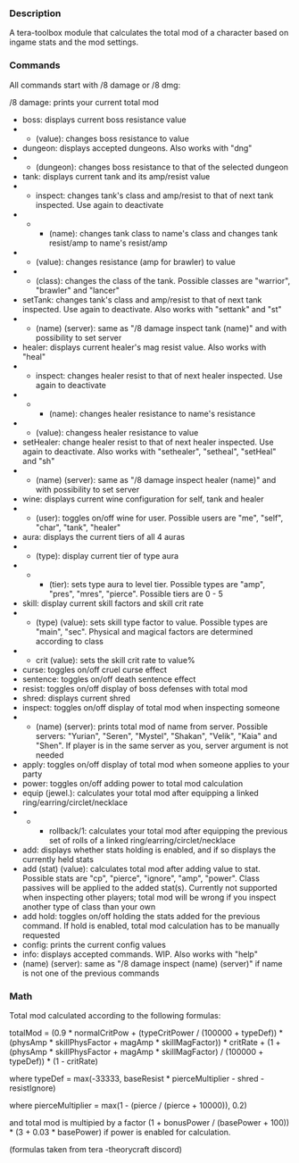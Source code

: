 ### Description
A tera-toolbox module that calculates the total mod of a character based on ingame stats and the mod settings.

### Commands
All commands start with /8 damage or /8 dmg:

/8 damage: prints your current total mod
- boss: displays current boss resistance value
- - (value): changes boss resistance to value
- dungeon: displays accepted dungeons. Also works with "dng"
- - (dungeon): changes boss resistance to that of the selected dungeon
- tank: displays current tank and its amp/resist value
- - inspect: changes tank's class and amp/resist to that of next tank inspected. Use again to deactivate
- - - (name): changes tank class to name's class and changes tank resist/amp to name's resist/amp
- - (value): changes resistance (amp for brawler) to value
- - (class): changes the class of the tank. Possible classes are "warrior", "brawler" and "lancer"
- setTank: changes tank's class and amp/resist to that of next tank inspected. Use again to deactivate. Also works with "settank" and "st"
- - (name) (server): same as "/8 damage inspect tank (name)" and with possibility to set server
- healer: displays current healer's mag resist value. Also works with "heal"
- - inspect: changes healer resist to that of next healer inspected. Use again to deactivate
- - - (name): changes healer resistance to name's resistance
- - (value): changess healer resistance to value
- setHealer: change healer resist to that of next healer inspected. Use again to deactivate. Also works with "sethealer", "setheal", "setHeal" and "sh"
- - (name) (server): same as "/8 damage inspect healer (name)" and with possibility to set server
- wine: displays current wine configuration for self, tank and healer
- - (user): toggles on/off wine for user. Possible users are "me", "self", "char", "tank", "healer"
- aura: displays the current tiers of all 4 auras
- - (type): display current tier of type aura
- - - (tier): sets type aura to level tier. Possible types are "amp", "pres", "mres", "pierce". Possible tiers are 0 - 5
- skill: display current skill factors and skill crit rate
- - (type) (value): sets skill type factor to value. Possible types are "main", "sec". Physical and magical factors are determined according to class
- - crit (value): sets the skill crit rate to value%
- curse: toggles on/off cruel curse effect
- sentence: toggles on/off death sentence effect
- resist: toggles on/off display of boss defenses with total mod
- shred: displays current shred
- inspect: toggles on/off display of total mod when inspecting someone
- - (name) (server): prints total mod of name from server. Possible servers: "Yurian", "Seren", "Mystel", "Shakan", "Velik", "Kaia" and "Shen". If player is in the same server as you, server argument is not needed
- apply: toggles on/off display of total mod when someone applies to your party
- power: toggles on/off adding power to total mod calculation
- equip (jewel.): calculates your total mod after equipping a linked ring/earring/circlet/necklace
- - - rollback/1: calculates your total mod after equipping the previous set of rolls of a linked ring/earring/circlet/necklace
- add: displays whether stats holding is enabled, and if so displays the currently held stats
- add (stat) (value): calculates total mod after adding value to stat. Possible stats are "cp", "pierce", "ignore", "amp", "power". Class passives will be applied to the added stat(s). Currently not supported when inspecting other players; total mod will be wrong if you inspect another type of class than your own
- add hold: toggles on/off holding the stats added for the previous command. If hold is enabled, total mod calculation has to be manually requested
- config: prints the current config values
- info: displays accepted commands. WIP. Also works with "help"
- (name) (server): same as "/8 damage inspect (name) (server)" if name is not one of the previous commands

### Math

Total mod calculated according to the following formulas:

totalMod = (0.9 * normalCritPow + (typeCritPower / (100000 + typeDef)) * (physAmp * skillPhysFactor + magAmp * skillMagFactor)) * critRate + (1 +  (physAmp * skillPhysFactor + magAmp * skillMagFactor) / (100000 + typeDef)) * (1 - critRate)

where typeDef = max(-33333, baseResist * pierceMultiplier - shred - resistIgnore)

where pierceMultiplier = max(1 - (pierce / (pierce + 10000)), 0.2)

and total mod is multipied by a factor (1 + bonusPower / (basePower + 100)) * (3 + 0.03 * basePower) if power is enabled for calculation.

(formulas taken from tera -theorycraft discord)
